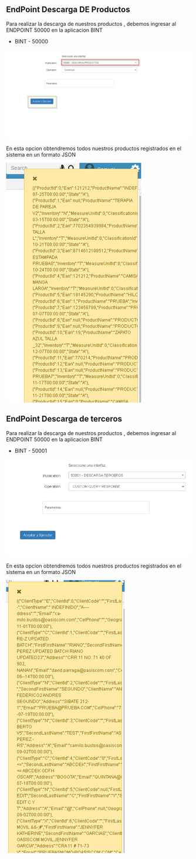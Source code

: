 ## EndPoint Descarga DE Productos

Para realizar la descarga de nuestros productos , debemos ingresar al ENDPOINT 50000 en la aplicacion BINT

* BINT  - 50000
  
![](bint-50000.png)

En esta opcion obtendremos todos nuestros productos registrados en el sistema en un formato JSON


![](bint2-50000.png)



## EndPoint Descarga de terceros

Para realizar la descarga de nuestros productos , debemos ingresar al ENDPOINT 50000 en la aplicacion BINT

* BINT  - 50001
  
![](bint-50001.png)

En esta opcion obtendremos todos nuestros productos registrados en el sistema en un formato JSON


![](bint2-50001.png)


